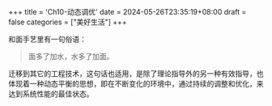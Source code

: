 +++
title = 'Ch10-动态调优'
date = 2024-05-26T23:35:19+08:00
draft = false
categories = ["美好生活"]
+++

和面手艺里有一句俗语：
> 面多了加水，水多了加面。

迁移到其它的工程技术，这句话也适用，是除了理论指导外的另一种有效指导，也体现着一种动态平衡的思想，即在不断变化的环境中，通过持续的调整和优化，来达到系统性能的最佳状态。
